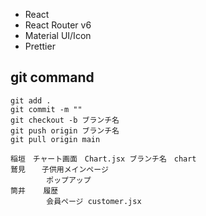 - React
- React Router v6
- Material UI/Icon
- Prettier

## git command

```
git add .
git commit -m ""
git checkout -b ブランチ名
git push origin ブランチ名
git pull origin main
```

```
稲垣　チャート画面　Chart.jsx ブランチ名　chart
鷲見　  子供用メインページ
        ポップアップ
筒井    履歴
        会員ページ customer.jsx
```